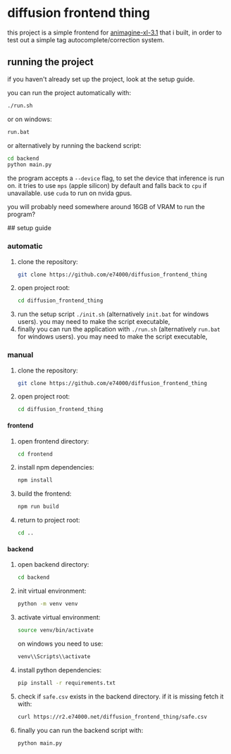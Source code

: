 # diffusion frontend thing

this project is a simple frontend for [animagine-xl-3.1](https://huggingface.co/cagliostrolab/animagine-xl-3.1) that i built, in order to test out a simple tag autocomplete/correction system.

## running the project

if you haven't already set up the project, look at the setup guide.

you can run the project automatically with:
```sh
./run.sh
```

or on windows:
```sh
run.bat
```

or alternatively by running the backend script:
```sh
cd backend
python main.py
```

the program accepts a `--device` flag, to set the device that inference is run on. it tries to use `mps` (apple silicon) by default and falls back to `cpu` if unavailable. use `cuda` to run on nvida gpus.

you will probably need somewhere around 16GB of VRAM to run the program?

## setup guide

### automatic

1. clone the repository:
   ```sh
   git clone https://github.com/e74000/diffusion_frontend_thing
   ```
2. open project root:
   ```sh
   cd diffusion_frontend_thing
   ```
3. run the setup script `./init.sh` (alternatively `init.bat` for windows users). you may need to make the script executable,
4. finally you can run the application with `./run.sh` (alternatively `run.bat` for windows users). you may need to make the script executable,

### manual

1. clone the repository:
   ```sh
   git clone https://github.com/e74000/diffusion_frontend_thing
   ```
2. open project root:
   ```sh
   cd diffusion_frontend_thing
   ```

#### frontend

1. open frontend directory:
   ```sh
   cd frontend
   ```
2. install npm dependencies:
   ```sh
   npm install
   ```
3. build the frontend:
   ```sh
   npm run build
   ```
4. return to project root:
   ```sh
   cd ..
   ```

#### backend

1. open backend directory:
   ```sh
   cd backend
   ```
2. init virtual environment:
   ```sh
   python -m venv venv
   ```
3. activate virtual environment:
   ```sh
   source venv/bin/activate
   ```
   on windows you need to use:
   ```sh
   venv\\Scripts\\activate
   ```
4. install python dependencies:
   ```sh
   pip install -r requirements.txt
   ```
5. check if `safe.csv` exists in the backend directory. if it is missing fetch it with:
   ```sh
   curl https://r2.e74000.net/diffusion_frontend_thing/safe.csv
   ```
6. finally you can run the backend script with:
   ```sh
   python main.py
   ```
